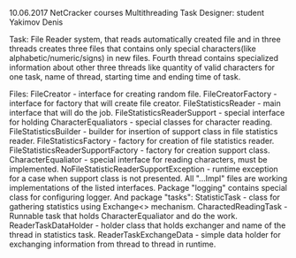 10.06.2017
NetCracker courses
Multithreading Task
Designer: student Yakimov Denis

Task:
File Reader system, that reads automatically created file and in three threads creates three files that contains only special characters(like alphabetic/numeric/signs) in new files. Fourth thread contains specialized information about other three threads like quantity of valid characters for one task, name of thread, starting time and ending time of task.

Files:
FileCreator - interface for creating random file.
FileCreatorFactory - interface for factory that will create file creator.
FileStatisticsReader - main interface that will do the job.
FileStatisticsReaderSupport - special interface for holding CharacterEqualiators - special classes for character reading.
FileStatisticsBuilder - builder for insertion of support class in file statistics reader.
FileStatisticsFactory - factory for creation of file statistics reader.
FileStatisticsReaderSupportFactory - factory for creation support class.
CharacterEqualiator - special interface for reading characters, must be implemented.
NoFileStatisticReaderSupportException - runtime exception for a case when support class is not presented.
All "...Impl" files are working implementations of the listed interfaces.
Package "logging" contains special class for configuring logger.
And package "tasks":
StatisticTask - class for gathering statistics using Exchange<> mechanism.
CharactedReadingTask - Runnable task that holds CharacterEqualiator and do the work.
ReaderTaskDataHolder - holder class that holds exchanger and name of the thread in statistics task.
ReaderTaskExchangeData - simple data holder for exchanging information from thread to thread in runtime.